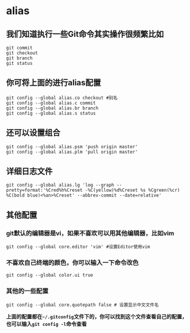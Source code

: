 # alias
## 我们知道执行一些Git命令其实操作很频繁比如
```
git commit
git checkout
git branch
git status
```
## 你可将上面的进行alias配置
```
git config --global alias.co checkout #别名
git config --global alias.c commit
git config --global alias.br branch
git config --global alias.s status
```
## 还可以设置组合
```
git config --global alias.psm 'push origin master'
git config --global alias.plm 'pull origin master'
```
## 详细日志文件
```
git config --global alias.lg 'log --graph --pretty=format:'%Cred%h%Creset -%C(yellow)%d%Creset %s %Cgreen(%cr) %C(bold blue)<%an>%Creset' --abbrev-commit --date=relative'
```
## 其他配置
### git默认的编辑器是vi，如果不喜欢可以用其他编辑器，比如vim
```
git config --global core.editor 'vim' #设置Editor使用vim
```
### 不喜欢自己终端的颜色，你可以输入一下命令改色
```
git config --global color.ui true
```
### 其他的一些配置
```
git config --global core.quotepath false # 设置显示中文文件名
```
**上面的配置都在`~/.gitconfig`文件下的，你可以找到这个文件查看自己的配置，也可以输入`git config -l`命令查看**
